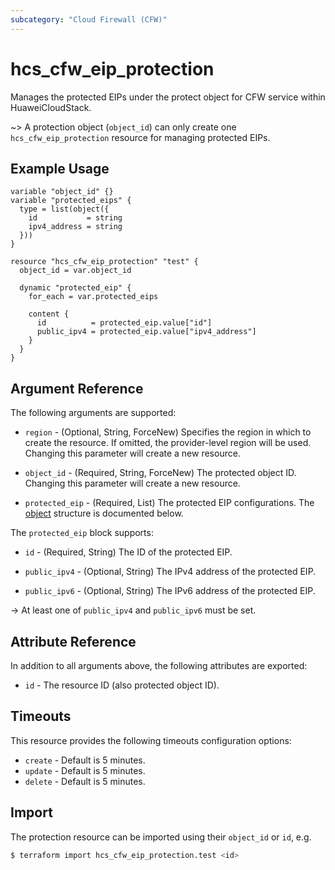 ```yaml
---
subcategory: "Cloud Firewall (CFW)"
---
```


# hcs_cfw_eip_protection

Manages the protected EIPs under the protect object for CFW service within HuaweiCloudStack.

~> A protection object (`object_id`) can only create one `hcs_cfw_eip_protection` resource for managing
protected EIPs.

## Example Usage

```hcl
variable "object_id" {}
variable "protected_eips" {
  type = list(object({
    id           = string
    ipv4_address = string
  }))
}

resource "hcs_cfw_eip_protection" "test" {
  object_id = var.object_id

  dynamic "protected_eip" {
    for_each = var.protected_eips

    content {
      id          = protected_eip.value["id"]
      public_ipv4 = protected_eip.value["ipv4_address"]
    }
  }
}
```

## Argument Reference

The following arguments are supported:

* `region` - (Optional, String, ForceNew) Specifies the region in which to create the resource.
  If omitted, the provider-level region will be used. Changing this parameter will create a new resource.

* `object_id` - (Required, String, ForceNew) The protected object ID.
  Changing this parameter will create a new resource.

* `protected_eip` - (Required, List) The protected EIP configurations.
  The [object](#cfw_protected_eip) structure is documented below.

<a name="cfw_protected_eip"></a>
The `protected_eip` block supports:

* `id` - (Required, String) The ID of the protected EIP.

* `public_ipv4` - (Optional, String) The IPv4 address of the protected EIP.

* `public_ipv6` - (Optional, String) The IPv6 address of the protected EIP.

-> At least one of `public_ipv4` and `public_ipv6` must be set.

## Attribute Reference

In addition to all arguments above, the following attributes are exported:

* `id` - The resource ID (also protected object ID).

## Timeouts

This resource provides the following timeouts configuration options:

* `create` - Default is 5 minutes.
* `update` - Default is 5 minutes.
* `delete` - Default is 5 minutes.

## Import

The protection resource can be imported using their `object_id` or `id`, e.g.

```bash
$ terraform import hcs_cfw_eip_protection.test <id>
```
